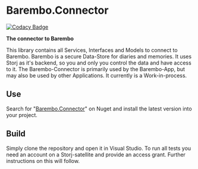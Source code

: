 # Barembo.Connector

[![Codacy Badge](https://api.codacy.com/project/badge/Grade/e3e046bc37e94b4d9f6066a468473c3c)](https://app.codacy.com/gh/TopperDEL/Barembo.Connector?utm_source=github.com&utm_medium=referral&utm_content=TopperDEL/Barembo.Connector&utm_campaign=Badge_Grade)

**The connector to Barembo**

This library contains all Services, Interfaces and Models to connect to Barembo. Barembo is a secure Data-Store for diaries and memories. It uses Storj as it's backend, so you and only you control the data and have access to it.
The Barembo-Connector is primarily used by the Barembo-App, but may also be used by other Applications. It currently is a Work-in-process.

## Use

Search for "[Barembo.Connector](https://www.nuget.org/packages/Barembo.Connector)" on Nuget and install the latest version into your project.

## Build

Simply clone the repository and open it in Visual Studio. To run all tests you need an account on a Storj-satellite and provide an access grant. Further instructions on this will follow.
